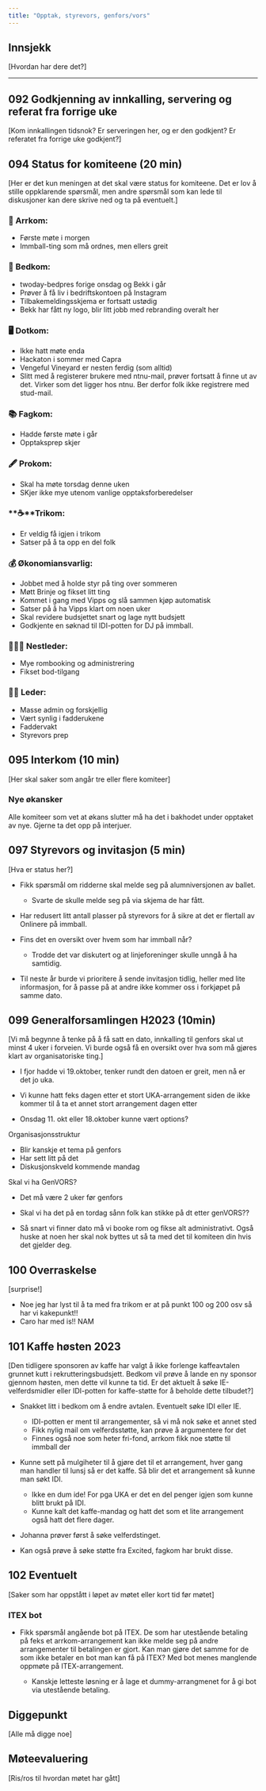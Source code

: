 ```yaml
---
title: "Opptak, styrevors, genfors/vors"
---
```


## Innsjekk

[Hvordan har dere det?]

---

## 092 Godkjenning av innkalling, servering og referat fra forrige uke

[Kom innkallingen tidsnok? Er serveringen her, og er den godkjent? Er referatet fra forrige uke godkjent?]

## 094 Status for komiteene (20 min)

[Her er det kun meningen at det skal være status for komiteene. Det er lov å stille oppklarende spørsmål, men andre spørsmål som kan lede til diskusjoner kan dere skrive ned og ta på eventuelt.]

### **🎉** Arrkom:
- Første møte i morgen  
- Immball-ting som må ordnes, men ellers greit  

### **👔** Bedkom:
- twoday-bedpres forige onsdag og Bekk i går  
- Prøver å få liv i bedriftskontoen på Instagram  
- Tilbakemeldingsskjema er fortsatt ustødig  
- Bekk har fått ny logo, blir litt jobb med rebranding overalt her  

### **🖥️** Dotkom:
- Ikke hatt møte enda  
- Hackaton i sommer med Capra  
- Vengeful Vineyard er nesten ferdig (som alltid)  
- Slitt med å registerer brukere med ntnu-mail, prøver fortsatt å finne ut av det. Virker som det ligger hos ntnu. Ber derfor folk ikke registrere med stud-mail.  

### **📚** Fagkom:
- Hadde første møte i går  
- Opptaksprep skjer  

### **🖋️** Prokom:
- Skal ha møte torsdag denne uken  
- SKjer ikke mye utenom vanlige opptaksforberedelser  


### **☕**Trikom:
- Er veldig få igjen i trikom  
- Satser på å ta opp en del folk  

### **💰** Økonomiansvarlig:
- Jobbet med å holde styr på ting over sommeren  
- Møtt Brinje og fikset litt ting  
- Kommet i gang med Vipps og slå sammen kjøp automatisk  
- Satser på å ha Vipps klart om noen uker  
- Skal revidere budsjettet snart og lage nytt budsjett  
- Godkjente en søknad til IDI-potten for DJ på immball.  

### 👩🏻‍🦰 Nestleder:
- Mye rombooking og administrering  
- Fikset bod-tilgang  


### 👩🏾 Leder:
- Masse admin og forskjellig  
- Vært synlig i fadderukene  
- Faddervakt  
- Styrevors prep  

## 095 Interkom (10 min)

[Her skal saker som angår tre eller flere komiteer]

### Nye økansker
Alle komiteer som vet at økans slutter må ha det i bakhodet under opptaket av nye. Gjerne ta det opp på interjuer.


## 097 Styrevors og invitasjon (5 min)

[Hva er status her?]

- Fikk spørsmål om ridderne skal melde seg på alumniversjonen av ballet.  
    - Svarte de skulle melde seg på via skjema de har fått.  

- Har redusert litt antall plasser på styrevors for å sikre at det er flertall av Onlinere på immball.  

- Fins det en oversikt over hvem som har immball når?
    - Trodde det var diskutert og at linjeforeninger skulle unngå å ha samtidig.  

- Til neste år burde vi prioritere å sende invitasjon tidlig, heller med lite informasjon, for å passe på at andre ikke kommer oss i forkjøpet på samme dato.  


## 099 Generalforsamlingen H2023 (10min)

[Vi må begynne å tenke på å få satt en dato, innkalling til genfors skal ut minst 4 uker i forveien. Vi burde også få en oversikt over hva som må gjøres klart av organisatoriske ting.]

- I fjor hadde vi 19.oktober, tenker rundt den datoen er greit, men nå er det jo uka.  

- Vi kunne hatt feks dagen etter et stort UKA-arrangement siden de ikke kommer til å ta et annet stort arrangement dagen etter  

- Onsdag 11. okt eller 18.oktober kunne vært options?  

Organisasjonsstruktur  
- Blir kanskje et tema på genfors  
- Har sett litt på det  
- Diskusjonskveld kommende mandag  

Skal vi ha GenVORS?  
- Det må være 2 uker før genfors  
- Skal vi ha det på en tordag sånn folk kan stikke på dt etter genVORS??  

- Så snart vi finner dato må vi booke rom og fikse alt administrativt. Også huske at noen her skal nok byttes ut så ta med det til komiteen din hvis det gjelder deg.  


## 100 Overraskelse

[surprise!]

- Noe jeg har lyst til å ta med fra trikom er at på punkt 100 og 200 osv så har vi kakepunkt!!  
- Caro har med is!! NAM  

## 101 Kaffe høsten 2023

[Den tidligere sponsoren av kaffe har valgt å ikke forlenge kaffeavtalen grunnet kutt i rekrutteringsbudsjett. Bedkom vil prøve å lande en ny sponsor gjennom høsten, men dette vil kunne ta tid. Er det aktuelt å søke IE-velferdsmidler eller IDI-potten for kaffe-støtte for å beholde dette tilbudet?]

- Snakket litt i bedkom om å endre avtalen. Eventuelt søke IDI eller IE.  
    - IDI-potten er ment til arrangementer, så vi må nok søke et annet sted  
    - Fikk nylig mail om velferdsstøtte, kan prøve å argumentere for det  
    - Finnes også noe som heter fri-fond, arrkom fikk noe støtte til immball der  

- Kunne sett på mulgiheter til å gjøre det til et arrangement, hver gang man handler til lunsj så er det kaffe. Så blir det et arrangement så kunne man søkt IDI.  
    - Ikke en dum ide! For pga UKA er det en del penger igjen som kunne blitt brukt på IDI.  
    - Kunne kalt det kaffe-mandag og hatt det som et lite arrangement også hatt det flere dager.  

- Johanna prøver først å søke velferdstinget.  
- Kan også prøve å søke støtte fra Excited, fagkom har brukt disse.  

## 102 Eventuelt

[Saker som har oppstått i løpet av møtet eller kort tid før møtet]

### ITEX bot
- Fikk spørsmål angående bot på ITEX. De som har utestående betaling på feks et arrkom-arrangement kan ikke melde seg på andre arrangementer til betalingen er gjort. Kan man gjøre det samme for de som ikke betaler en bot man kan få på ITEX? Med bot menes manglende oppmøte på ITEX-arrangement.  

    - Kanskje letteste løsning er å lage et dummy-arrangmenet for å gi bot via utestående betaling.  


## Diggepunkt

[Alle må digge noe]

## Møteevaluering

[Ris/ros til hvordan møtet har gått]